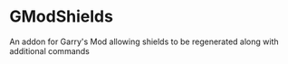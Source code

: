 # GModShields
 An addon for Garry's Mod allowing shields to be regenerated along with additional commands
